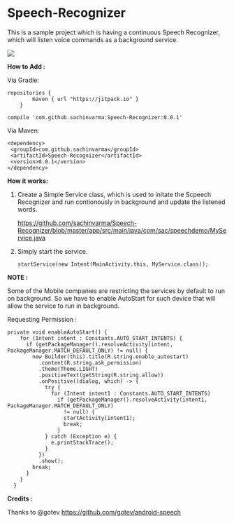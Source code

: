 # Speech-Recognizer

This is a sample project which is having a continuous Speech Recognizer, which will listen voice commands as a background service.

![](https://github.com/sachinvarma/Speech-Recognizer/blob/master/Art/demo.gif)

**How to Add :**

Via Gradle:

```
repositories {
        maven { url "https://jitpack.io" }
    }
```
```
compile 'com.github.sachinvarma:Speech-Recognizer:0.0.1'
```

Via Maven:

```
<dependency>
 <groupId>com.github.sachinvarma</groupId>
 <artifactId>Speech-Recognizer</artifactId>
 <version>0.0.1</version>
</dependency> 
```


**How it works:**

1) Create a Simple Service class, which is used to initate the Scpeech Recognizer and run contionously in background and update the listened words.

   https://github.com/sachinvarma/Speech-Recognizer/blob/master/app/src/main/java/com/sac/speechdemo/MyService.java

2) Simply start the service.

   ```startService(new Intent(MainActivity.this, MyService.class));```

**NOTE :**

Some of the Mobile companies are restricting the services by default to run on background. So we have to enable AutoStart for such device that
will allow the service to run in background.

Requesting Permission : 

```
private void enableAutoStart() {
    for (Intent intent : Constants.AUTO_START_INTENTS) {
      if (getPackageManager().resolveActivity(intent, PackageManager.MATCH_DEFAULT_ONLY) != null) {
        new Builder(this).title(R.string.enable_autostart)
          .content(R.string.ask_permission)
          .theme(Theme.LIGHT)
          .positiveText(getString(R.string.allow))
          .onPositive((dialog, which) -> {
            try {
              for (Intent intent1 : Constants.AUTO_START_INTENTS)
                if (getPackageManager().resolveActivity(intent1, PackageManager.MATCH_DEFAULT_ONLY)
                  != null) {
                  startActivity(intent1);
                  break;
                }
            } catch (Exception e) {
              e.printStackTrace();
            }
          })
          .show();
        break;
      }
    }
  }
```  
**Credits :**

Thanks to @gotev https://github.com/gotev/android-speech







